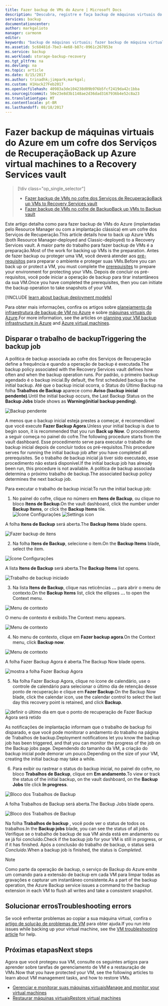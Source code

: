 ```yaml
---
title: Fazer backup de VMs do Azure | Microsoft Docs
description: "Descubra, registre e faça backup de máquinas virtuais do Azure em um cofre dos Serviços de Recuperação."
services: backup
documentationcenter: 
author: markgalioto
manager: carmonm
editor: 
keywords: "backup de máquinas virtuais; fazer backup de máquina virtual, backup e recuperação de desastres; backup de vm arm"
ms.assetid: 5c68481d-7be3-4e68-b87c-0961c267053e
ms.service: backup
ms.workload: storage-backup-recovery
ms.tgt_pltfrm: na
ms.devlang: na
ms.topic: article
ms.date: 8/15/2017
ms.author: trinadhk;jimpark;markgal;
ms.custom: H1Hack27Feb2017
ms.openlocfilehash: 40983a3de104238d09b976b5fcf2419da42c1bba
ms.sourcegitcommit: 50e23e8d3b1148ae2d36dad3167936b4e52c8a23
ms.translationtype: MT
ms.contentlocale: pt-BR
ms.lasthandoff: 08/18/2017
---
```

# <a name="back-up-azure-virtual-machines-to-a-recovery-services-vault"></a><span data-ttu-id="a6cc6-104">Fazer backup de máquinas virtuais do Azure em um cofre dos Serviços de Recuperação</span><span class="sxs-lookup"><span data-stu-id="a6cc6-104">Back up Azure virtual machines to a Recovery Services vault</span></span>
> [!div class="op_single_selector"]
> * [<span data-ttu-id="a6cc6-105">Fazer backup de VMs no cofre dos Serviços de Recuperação</span><span class="sxs-lookup"><span data-stu-id="a6cc6-105">Back up VMs to Recovery Services vault</span></span>](backup-azure-arm-vms.md)
> * [<span data-ttu-id="a6cc6-106">Fazer backup de VMs no cofre de Backup</span><span class="sxs-lookup"><span data-stu-id="a6cc6-106">Back up VMs to Backup vault</span></span>](backup-azure-vms.md)
>
>

<span data-ttu-id="a6cc6-107">Este artigo detalha como para fazer backup de VMs do Azure (implantadas pelo Resource Manager ou com a implantação clássica) em um cofre dos Serviços de Recuperação.</span><span class="sxs-lookup"><span data-stu-id="a6cc6-107">This article details how to back up Azure VMs (both Resource Manager-deployed and Classic-deployed) to a Recovery Services vault.</span></span> <span data-ttu-id="a6cc6-108">A maior parte do trabalho para fazer backup de VMs é a preparação.</span><span class="sxs-lookup"><span data-stu-id="a6cc6-108">Most of the work for backing up VMs is the preparation.</span></span> <span data-ttu-id="a6cc6-109">Antes de fazer backup ou proteger uma VM, você deverá atender aos [pré-requisitos](backup-azure-arm-vms-prepare.md) para preparar o ambiente e proteger suas VMs.</span><span class="sxs-lookup"><span data-stu-id="a6cc6-109">Before you can back up or protect a VM, you must complete the [prerequisites](backup-azure-arm-vms-prepare.md) to prepare your environment for protecting your VMs.</span></span> <span data-ttu-id="a6cc6-110">Depois de concluir os pré-requisitos, você pode iniciar a operação de backup para tirar instantâneos da sua VM.</span><span class="sxs-lookup"><span data-stu-id="a6cc6-110">Once you have completed the prerequisites, then you can initiate the backup operation to take snapshots of your VM.</span></span>


[!INCLUDE [learn about backup deployment models](../../includes/backup-deployment-models.md)]

<span data-ttu-id="a6cc6-111">Para obter mais informações, confira os artigos sobre [planejamento da infraestrutura de backup de VM no Azure](backup-azure-vms-introduction.md) e sobre [máquinas virtuais do Azure](https://azure.microsoft.com/documentation/services/virtual-machines/).</span><span class="sxs-lookup"><span data-stu-id="a6cc6-111">For more information, see the articles on [planning your VM backup infrastructure in Azure](backup-azure-vms-introduction.md) and [Azure virtual machines](https://azure.microsoft.com/documentation/services/virtual-machines/).</span></span>

## <a name="triggering-the-backup-job"></a><span data-ttu-id="a6cc6-112">Disparar o trabalho de backup</span><span class="sxs-lookup"><span data-stu-id="a6cc6-112">Triggering the backup job</span></span>
<span data-ttu-id="a6cc6-113">A política de backup associada ao cofre dos Serviços de Recuperação define a frequência e quando a operação de backup é executada.</span><span class="sxs-lookup"><span data-stu-id="a6cc6-113">The backup policy associated with the Recovery Services vault defines how often and when the backup operation runs.</span></span> <span data-ttu-id="a6cc6-114">Por padrão, o primeiro backup agendado é o backup inicial.</span><span class="sxs-lookup"><span data-stu-id="a6cc6-114">By default, the first scheduled backup is the initial backup.</span></span> <span data-ttu-id="a6cc6-115">Até que o backup inicial ocorra, o Status do Último Backup na folha **Trabalhos de Backup** aparece como **Aviso (backup inicial pendente)**.</span><span class="sxs-lookup"><span data-stu-id="a6cc6-115">Until the initial backup occurs, the Last Backup Status on the **Backup Jobs** blade shows as **Warning(initial backup pending)**.</span></span>

![Backup pendente](./media/backup-azure-vms-first-look-arm/initial-backup-not-run.png)

<span data-ttu-id="a6cc6-117">A menos que o backup inicial esteja prestes a começar, é recomendável que você execute **Fazer Backup Agora**.</span><span class="sxs-lookup"><span data-stu-id="a6cc6-117">Unless your initial backup is due to begin soon, it is recommended that you run **Back up Now**.</span></span> <span data-ttu-id="a6cc6-118">O procedimento a seguir começa no painel do cofre.</span><span class="sxs-lookup"><span data-stu-id="a6cc6-118">The following procedure starts from the vault dashboard.</span></span> <span data-ttu-id="a6cc6-119">Esse procedimento serve para executar o trabalho de backup inicial depois de concluir todos os pré-requisitos.</span><span class="sxs-lookup"><span data-stu-id="a6cc6-119">This procedure serves for running the initial backup job after you have completed all prerequisites.</span></span> <span data-ttu-id="a6cc6-120">Se o trabalho de backup inicial já tiver sido executado, esse procedimento não estará disponível.</span><span class="sxs-lookup"><span data-stu-id="a6cc6-120">If the initial backup job has already been run, this procedure is not available.</span></span> <span data-ttu-id="a6cc6-121">A política de backup associada determina o próximo trabalho de backup.</span><span class="sxs-lookup"><span data-stu-id="a6cc6-121">The associated backup policy determines the next backup job.</span></span>  

<span data-ttu-id="a6cc6-122">Para executar o trabalho de backup inicial:</span><span class="sxs-lookup"><span data-stu-id="a6cc6-122">To run the initial backup job:</span></span>

1. <span data-ttu-id="a6cc6-123">No painel do cofre, clique no número em **Itens de Backup**, ou clique no bloco **Itens de Backup**.</span><span class="sxs-lookup"><span data-stu-id="a6cc6-123">On the vault dashboard, click the number under **Backup Items**, or click the **Backup Items** tile.</span></span> <br/><span data-ttu-id="a6cc6-124">
  ![Ícone Configurações](./media/backup-azure-vms-first-look-arm/rs-vault-config-vm-back-up-now-1.png)</span><span class="sxs-lookup"><span data-stu-id="a6cc6-124">
![Settings icon](./media/backup-azure-vms-first-look-arm/rs-vault-config-vm-back-up-now-1.png)</span></span>

  <span data-ttu-id="a6cc6-125">A folha **Itens de Backup** será aberta.</span><span class="sxs-lookup"><span data-stu-id="a6cc6-125">The **Backup Items** blade opens.</span></span>

  ![Fazer backup de itens](./media/backup-azure-vms-first-look-arm/back-up-items-list.png)

2. <span data-ttu-id="a6cc6-127">Na folha **Itens de Backup**, selecione o item.</span><span class="sxs-lookup"><span data-stu-id="a6cc6-127">On the **Backup Items** blade, select the item.</span></span>

  ![Ícone Configurações](./media/backup-azure-vms-first-look-arm/back-up-items-list-selected.png)

  <span data-ttu-id="a6cc6-129">A lista **Itens de Backup** será aberta.</span><span class="sxs-lookup"><span data-stu-id="a6cc6-129">The **Backup Items** list opens.</span></span> <br/>

  ![Trabalho de backup iniciado](./media/backup-azure-vms-first-look-arm/backup-items-not-run.png)

3. <span data-ttu-id="a6cc6-131">Na lista **Itens de Backup**, clique nas reticências **...** para abrir o menu de contexto.</span><span class="sxs-lookup"><span data-stu-id="a6cc6-131">On the **Backup Items** list, click the ellipses **...** to open the Context menu.</span></span>

  ![Menu de contexto](./media/backup-azure-vms-first-look-arm/context-menu.png)

  <span data-ttu-id="a6cc6-133">O menu de contexto é exibido.</span><span class="sxs-lookup"><span data-stu-id="a6cc6-133">The Context menu appears.</span></span>

  ![Menu de contexto](./media/backup-azure-vms-first-look-arm/context-menu-small.png)

4. <span data-ttu-id="a6cc6-135">No menu de contexto, clique em **Fazer backup agora**.</span><span class="sxs-lookup"><span data-stu-id="a6cc6-135">On the Context menu, click **Backup now**.</span></span>

  ![Menu de contexto](./media/backup-azure-vms-first-look-arm/context-menu-small-backup-now.png)

  <span data-ttu-id="a6cc6-137">A folha Fazer Backup Agora é aberta.</span><span class="sxs-lookup"><span data-stu-id="a6cc6-137">The Backup Now blade opens.</span></span>

  ![mostra a folha Fazer Backup Agora](./media/backup-azure-vms-first-look-arm/backup-now-blade-short.png)

5. <span data-ttu-id="a6cc6-139">Na folha Fazer Backup Agora, clique no ícone de calendário, use o controle de calendário para selecionar o último dia de retenção desse ponto de recuperação e clique em **Fazer Backup**.</span><span class="sxs-lookup"><span data-stu-id="a6cc6-139">On the Backup Now blade, click the calendar icon, use the calendar control to select the last day this recovery point is retained, and click **Backup**.</span></span>

  ![definir o último dia em que o ponto de recuperação de Fazer Backup Agora será retido](./media/backup-azure-vms-first-look-arm/backup-now-blade-calendar.png)

  <span data-ttu-id="a6cc6-141">As notificações de implantação informam que o trabalho de backup foi disparado, e que você pode monitorar o andamento do trabalho na página de Trabalhos de backup.</span><span class="sxs-lookup"><span data-stu-id="a6cc6-141">Deployment notifications let you know the backup job has been triggered, and that you can monitor the progress of the job on the Backup jobs page.</span></span> <span data-ttu-id="a6cc6-142">Dependendo do tamanho da VM, a criação do backup inicial pode demorar um pouco.</span><span class="sxs-lookup"><span data-stu-id="a6cc6-142">Depending on the size of your VM, creating the initial backup may take a while.</span></span>

6. <span data-ttu-id="a6cc6-143">Para exibir ou rastrear o status do backup inicial, no painel do cofre, no bloco **Trabalhos de Backup**, clique em **Em andamento**.</span><span class="sxs-lookup"><span data-stu-id="a6cc6-143">To view or track the status of the initial backup, on the vault dashboard, on the **Backup Jobs** tile click **In progress**.</span></span>

  ![Bloco dos Trabalhos de Backup](./media/backup-azure-vms-first-look-arm/open-backup-jobs-1.png)

  <span data-ttu-id="a6cc6-145">A folha Trabalhos de Backup será aberta.</span><span class="sxs-lookup"><span data-stu-id="a6cc6-145">The Backup Jobs blade opens.</span></span>

  ![Bloco dos Trabalhos de Backup](./media/backup-azure-vms-first-look-arm/backup-jobs-in-jobs-view-1.png)

  <span data-ttu-id="a6cc6-147">Na folha **Trabalhos de backup** , você pode ver o status de todos os trabalhos.</span><span class="sxs-lookup"><span data-stu-id="a6cc6-147">In the **Backup jobs** blade, you can see the status of all jobs.</span></span> <span data-ttu-id="a6cc6-148">Verifique se o trabalho de backup de sua VM ainda está em andamento ou se já foi concluído.</span><span class="sxs-lookup"><span data-stu-id="a6cc6-148">Check if the backup job for your VM is still in progress, or if it has finished.</span></span> <span data-ttu-id="a6cc6-149">Após a conclusão do trabalho de backup, o status será *Concluído*.</span><span class="sxs-lookup"><span data-stu-id="a6cc6-149">When a backup job is finished, the status is *Completed*.</span></span>

  > [!NOTE]
  > <span data-ttu-id="a6cc6-150">Como parte da operação de backup, o serviço de Backup do Azure emite um comando para a extensão de backup em cada VM para limpar todas as gravações e capturar um instantâneo consistente.</span><span class="sxs-lookup"><span data-stu-id="a6cc6-150">As a part of the backup operation, the Azure Backup service issues a command to the backup extension in each VM to flush all writes and take a consistent snapshot.</span></span>
  >
  >

## <a name="troubleshooting-errors"></a><span data-ttu-id="a6cc6-151">Solucionar erros</span><span class="sxs-lookup"><span data-stu-id="a6cc6-151">Troubleshooting errors</span></span>
<span data-ttu-id="a6cc6-152">Se você enfrentar problemas ao copiar a sua máquina virtual, confira o [artigo de solução de problemas de VM](backup-azure-vms-troubleshoot.md) para obter ajuda.</span><span class="sxs-lookup"><span data-stu-id="a6cc6-152">If you run into issues while backing up your virtual machine, see the [VM troubleshooting article](backup-azure-vms-troubleshoot.md) for help.</span></span>

## <a name="next-steps"></a><span data-ttu-id="a6cc6-153">Próximas etapas</span><span class="sxs-lookup"><span data-stu-id="a6cc6-153">Next steps</span></span>
<span data-ttu-id="a6cc6-154">Agora que você protegeu sua VM, consulte os seguintes artigos para aprender sobre tarefas de gerenciamento de VM e a restauração de VMs.</span><span class="sxs-lookup"><span data-stu-id="a6cc6-154">Now that you have protected your VM, see the following articles to learn about VM management tasks, and how to restore VMs.</span></span>

* [<span data-ttu-id="a6cc6-155">Gerenciar e monitorar suas máquinas virtuais</span><span class="sxs-lookup"><span data-stu-id="a6cc6-155">Manage and monitor your virtual machines</span></span>](backup-azure-manage-vms.md)
* [<span data-ttu-id="a6cc6-156">Restaurar máquinas virtuais</span><span class="sxs-lookup"><span data-stu-id="a6cc6-156">Restore virtual machines</span></span>](backup-azure-arm-restore-vms.md)
